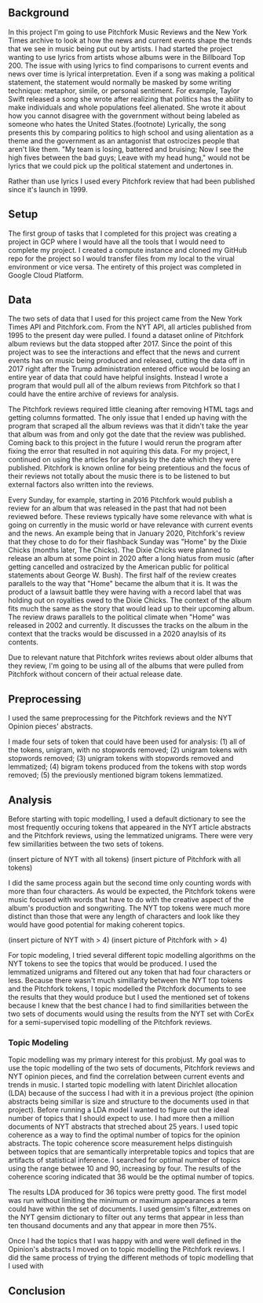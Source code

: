 ## Background
In this project I'm going to use Pitchfork Music Reviews and the New York Times archive to look at how the news and current events shape the trends that we see in music being put out by artists. I had started the project wanting to use lyrics from artists whose albums were in the Billboard Top 200. The issue with using lyrics to find comparisons to current events and news over time is lyrical interpretation. Even if a song was making a political statement, the statement would normally be masked by some writing technique: metaphor, simile, or personal sentiment. For example, Taylor Swift released a song she wrote after realizing that politics has the ability to make individuals and whole populations feel alienated. She wrote it about how you cannot disagree with the government without being labeled as someone who hates the United States.(footnote) Lyrically, the song presents this by comparing politics to high school and using alientation as a theme and the government as an antagonist that ostrocizes people that aren't like them. "My team is losing, battered and bruising; Now I see the high fives between the bad guys; Leave with my head hung," would not be lyrics that we could pick up the political statement and undertones in.

Rather than use lyrics I used every Pitchfork review that had been published since it's launch in 1999. 


## Setup
The first group of tasks that I completed for this project was creating a project in GCP where I would have all the tools that I would need to complete my project. I created a compute instance and cloned my GitHub repo for the project so I would transfer files from my local to the virual environment or vice versa. The entirety of this project was completed in Google Cloud Platform.

## Data

The two sets of data that I used for this project came from the New York Times API and Pitchfork.com. From the NYT API, all articles published from 1995 to the present day were pulled. I found a dataset online of Pitchfork album reviews but the data stopped after 2017. Since the point of this project was to see the interactions and effect that the news and current events has on music being produced and released, cutting the data off in 2017 right after the Trump administration entered office would be losing an entire year of data that could have helpful insights. Instead I wrote a program that would pull all of the album reviews from Pitchfork so that I could have the entire archive of reviews for analysis. 

The Pitchfork reviews required little cleaning after removing HTML tags and getting columns formatted. The only issue that I ended up having with the program that scraped all the album reviews was that it didn't take the year that album was from and only got the date that the review was published. Coming back to this project in the future I would rerun the program after fixing the error that resulted in not aquiring this data. For my project, I continued on using the articles for analysis by the date which they were published. Pitchfork is known online for being pretentious and the focus of their reviews not totally about the music there is to be listened to but external factors also written into the reviews. 

Every Sunday, for example, starting in 2016 Pitchfork would publish a review for an album that was released in the past that had not been reviewed before. These reviews typically have some relevance with what is going on currently in the music world or have relevance with current events and the news. An example being that in January 2020, Pitchfork's review that they chose to do for their flashback Sunday was "Home" by the Dixie Chicks (months later, The Chicks). The Dixie Chicks were planned to release an album at some point in 2020 after a long hiatus from music (after getting cancelled and ostracized by the American public for political statements about George W. Bush). The first half of the review creates parallels to the way that "Home" became the album that it is. It was the product of a lawsuit battle they were having with a record label that was holding out on royalties owed to the Dixie Chicks. The context of the album fits much the same as the story that would lead up to their upcoming album. The review draws parallels to the political climate when "Home" was released in 2002 and currently. It discusses the tracks on the album in the context that the tracks would be discussed in a 2020 anaylsis of its contents. 

Due to relevant nature that Pitchfork writes reviews about older albums that they review, I'm going to be using all of the albums that were pulled from Pitchfork without concern of their actual release date. 

## Preprocessing

I used the same preprocessing for the Pitchfork reviews and the NYT Opinion pieces' abstracts. 

I made four sets of token that could have been used for analysis: (1) all of the tokens, unigram, with no stopwords removed; (2) unigram tokens with stopwords removed; (3) unigram tokens with stopwords removed and lemmatized; (4) bigram tokens produced from the tokens with stop words removed; (5) the previously mentioned bigram tokens lemmatized. 

## Analysis

Before starting with topic modelling, I used a default dictionary to see the most frequently occuring tokens that appeared in the NYT article abstracts and the Pitchfork reviews, using the lemmatized unigrams. There were very few simillarities between the two sets of tokens.

(insert picture of NYT with all tokens)
(insert picture of Pitchfork with all tokens)

I did the same process again but the second time only counting words with more than four characters. As would be expected, the Pitchfork tokens were music focused with words that have to do with the creative aspect of the album's production and songwriting. The NYT top tokens were much more distinct than those that were any length of characters and look like they would have good potential for making coherent topics. 

(insert picture of NYT with > 4)
(insert picture of Pitchfork with > 4)

For topic modeling, I tried several different topic modelling algorithms on the NYT tokens to see the topics that would be produced. I used the lemmatized unigrams and filtered out any token that had four characters or less. Because there wasn't much simillarity between the NYT top tokens and the Pitchfork tokens, I topic modelled the Pitchfork documents to see the results that they would produce but I used the mentioned set of tokens because I knew that the best chance I had to find simillarities between the two sets of documents would using the results from the NYT set with CorEx for a semi-supervised topic modelling of the Pitchfork reviews. 

### Topic Modeling 

Topic modelling was my primary interest for this probjust. My goal was to use the topic modelling of the two sets of documents, Pitchfork reviews and NYT opinion pieces, and find the correlation between current events and trends in music. I started topic modelling with latent Dirichlet allocation (LDA) because of the success I had with it in a previous project (the opinion abstracts being simillar is size and structure to the documents used in that project). Before running a LDA model I wanted to figure out the ideal number of topics that I should expect to use. I had more then a million documents of NYT abstracts that streched about 25 years. I used topic coherence as a way to find the optimal number of topics for the opinion abstracts. The topic coherence score measurement helps distinguish between topics that are semantically interpretable topics and topics that are artifacts of statistical inference. I searched for optimal number of topics using the range betwee 10 and 90, increasing by four. The results of the coherence scoring indicated that 36 would be the optimal number of topics.

The results LDA produced for 36 topics were pretty good. The first model was run without limiting the minimum or maximum appearances a term could have within the set of documents. I used gensim's filter_extremes on the NYT gensim dictionary to filter out any terms that appear in less than ten thousand documents and any that appear in more then 75%. 



Once I had the topics that I was happy with and were well defined in the Opinion's abstracts I moved on to topic modelling the Pitchfork reviews. I did the same process of trying the different methods of topic modelling that I used with 

## Conclusion
